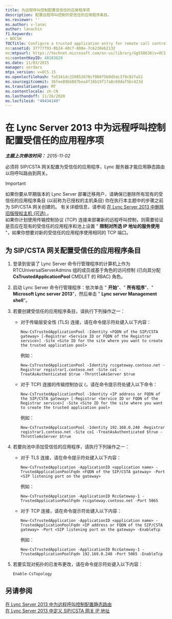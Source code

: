 ```yaml
---
title: 为远程呼叫控制配置受信任的应用程序项
description: 配置远程呼叫控制的受信任的应用程序条目。
ms.reviewer: ''
ms.author: v-lanac
author: lanachin
f1.keywords:
- NOCSH
TOCTitle: Configure a trusted application entry for remote call control
ms:assetid: 37777f93-8b24-40cf-808e-7c6230eb2132
ms:mtpsurl: https://technet.microsoft.com/en-us/library/Gg558636(v=OCS.15)
ms:contentKeyID: 48183829
ms.date: 11/03/2015
manager: serdars
mtps_version: v=OCS.15
ms.openlocfilehash: fa5341dc220853670cf000f5b0d5dc379c02fa51
ms.sourcegitcommit: 36fee89bb887bea4f18b19f17a8c69daf5bc423d
ms.translationtype: MT
ms.contentlocale: zh-CN
ms.lasthandoff: 11/26/2020
ms.locfileid: "49434149"
---
```

# <a name="configure-a-trusted-application-entry-for-remote-call-control-in-lync-server-2013"></a>在 Lync Server 2013 中为远程呼叫控制配置受信任的应用程序项

<div data-xmlns="http://www.w3.org/1999/xhtml">

<div class="topic" data-xmlns="http://www.w3.org/1999/xhtml" data-msxsl="urn:schemas-microsoft-com:xslt" data-cs="https://msdn.microsoft.com/">

<div data-asp="https://msdn2.microsoft.com/asp">



</div>

<div id="mainSection">

<div id="mainBody">

<span> </span>

_**主题上次修改时间：** 2015-11-02_

必须将 SIP/CSTA 网关配置为受信任的应用程序，Lync 服务器才能应用静态路由以将呼叫路由到网关。

<div>


> [!IMPORTANT]
> 如果你要从早期版本的 Lync Server 部署迁移用户，请确保已删除所有现有的受信任的应用程序条目 (以前称为已授权的主机条目) 你在执行本主题中的步骤之前为 SIP/CSTA 网关创建的。 有关详细信息，请参阅 <A href="lync-server-2013-remove-a-legacy-authorized-host-optional.md">在 Lync Server 2013 中删除旧版授权主机 (可选) </A>。<BR>如果你计划使用传输控制协议 (TCP) 连接来部署新的远程呼叫控制，则需要验证是否应在现有的受信任的应用程序和池上设置 " <STRONG>限制对所选 IP 地址的服务使用</STRONG> "，如果你想要对新的受信任的应用程序使用相同的 TCP 端口。



</div>

<div>

## <a name="to-configure-a-trusted-application-entry-for-the-sipcsta-gateway"></a>为 SIP/CSTA 网关配置受信任的应用程序条目

1.  登录到安装了 Lync Server 命令行管理程序的计算机上作为 RTCUniversalServerAdmins 组的成员或基于角色的访问控制 (已向其分配 **CsTrustedApplicationPool** CMDLET 的 RBAC) 角色。

2.  启动 Lync Server 命令行管理程序：依次单击 " **开始**"、" **所有程序**"、" **Microsoft Lync server 2013**"，然后单击 " **Lync server Management shell**"。

3.  若要创建受信任的应用程序条目，请执行下列操作之一：
    
      - 对于传输层安全性 (TLS) 连接，请在命令提示符处键入以下内容：
        
            New-CsTrustedApplicationPool -Identity <FQDN of the SIP/CSTA gateway> [-Registrar <Service ID or FQDN of the Registrar service>] -Site <Site ID for the site where you want to create the trusted application pool>
        
        例如：
        
            New-CsTrustedApplicationPool -Identity rccgateway.contoso.net -Registrar registrar1.contoso.net -Site co1 -TreatAsAuthenticated $true -ThrottleAsServer $true
    
      - 对于 TCP) 连接的传输控制协议 (，请在命令提示符处键入以下命令：
        
            New-CsTrustedApplicationPool -Identity <IP address or FQDN of the SIP/CSTA gateway> [-Registrar <Service ID or FQDN of the Registrar service>] -Site <Site ID for the site where you want to create the trusted application pool>
        
        例如：
        
            New-CsTrustedApplicationPool -Identity 192.168.0.240 -Registrar registrar1.contoso.net -Site co1 -TreatAsAuthenticated $true -ThrottleAsServer $true

4.  若要向池中添加受信任的应用程序，请执行下列操作之一：
    
      - 对于 TLS 连接，请在命令提示符处键入以下内容：
        
            New-CsTrustedApplication -ApplicationID <application name> -TrustedApplicationPoolFqdn <FQDN of the SIP/CSTA gateway> -Port <SIP listening port on the gateway>
        
        例如：
        
            New-CsTrustedApplication -ApplicationID RccGateway-1 -TrustedApplicationPoolFqdn rccgateway.contoso.net -Port 5065
    
      - 对于 TCP 连接，请在命令提示符处键入以下内容：
        
            New-CsTrustedApplication -ApplicationID <application name> -TrustedApplicationPoolFqdn <IP address or FQDN of the SIP/CSTA gateway> -Port <SIP listening port on the gateway> -EnableTcp
        
        例如：
        
            New-CsTrustedApplication -ApplicationID RccGateway-1 -TrustedApplicationPoolFqdn 192.169.0.240 -Port 5065 -EnableTcp

5.  若要实现对拓扑的已发布更改，请在命令提示符处键入以下内容：
    
        Enable-CsTopology

</div>

<div>

## <a name="see-also"></a>另请参阅


[在 Lync Server 2013 中为远程呼叫控制配置静态路由](lync-server-2013-configure-a-static-route-for-remote-call-control.md)  
[在 Lync Server 2013 中定义 SIP/CSTA 网关 IP 地址](lync-server-2013-define-a-sip-csta-gateway-ip-address.md)  
  

</div>

</div>

<span> </span>

</div>

</div>

</div>

